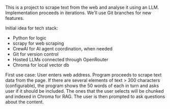 This is a project to scrape text from the web and analyse it using an LLM. 
Implementation proceeds in iterations. We'll use Git branches for new features.

Initial idea for tech stack:
- Python for logic
- scrapy for web scraping
- CrewAI for AI agent coordination, when needed
- Git for version control
- Hosted LLMs connected through OpenRouter
- Chroma for local vector db


First use case:
User enters web address.
Program proceeds to scrape text data from the page. If there are several elements of text > 300 characters (configurable), the program shows the 50 words of each in turn and asks user if it should be included.
The ones that the user selects will be chunked and indexed in Chroma for RAG.
The user is then prompted to ask questions about the content.